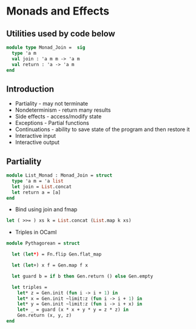 # Monads and Effects
## Utilities used by code below
```ocaml
module type Monad_Join =  sig
  type 'a m
  val join : 'a m m -> 'a m
  val return : 'a -> 'a m
end
```
## Introduction
- Partiality - may not terminate
- Nondeterminism - return many results
- Side effects - access/modify state
- Exceptions - Partial functions
- Continuations - ability to save state of the program and then restore it
- Interactive input
- Interactive output
## Partiality
```ocaml
module List_Monad : Monad_Join = struct
  type 'a m = 'a list
  let join = List.concat
  let return a = [a]
end
```
- Bind using join and fmap
```ocaml
let ( >>= ) xs k = List.concat (List.map k xs)
```
- Triples in OCaml
```ocaml
module Pythagorean = struct

  let (let*) = Fn.flip Gen.flat_map

  let (let+) x f = Gen.map f x

  let guard b = if b then Gen.return () else Gen.empty

  let triples = 
    let* z = Gen.init (fun i -> i + 1) in
    let* x = Gen.init ~limit:z (fun i -> i + 1) in
    let* y = Gen.init ~limit:z (fun i -> i + x) in
    let+ _ = guard (x * x + y * y = z * z) in
    Gen.return (x, y, z)
end
```

